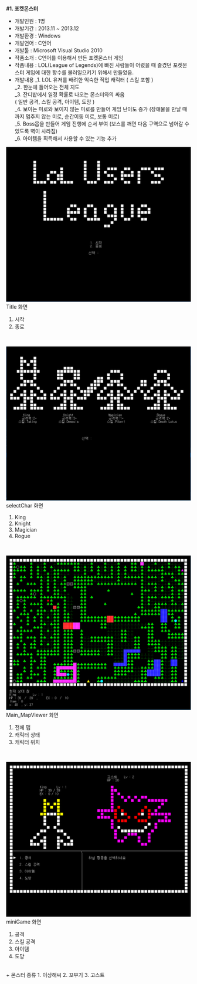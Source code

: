 <b>#1. 포켓몬스터</b> <br>
- 개발인원 : 1명 <br>
- 개발기간 : 2013.11 ~ 2013.12 <br>
- 개발환경 : Windows <br>
- 개발언어 : C언어 <br>
- 개발툴   : Microsoft Visual Studio 2010 <br>
- 작품소개 : C언어를 이용해서 만든 포켓몬스터 게임 <br>
- 작품내용 : LOL(League of Legends)에 빠진 사람들이 어렸을 때 즐겼던 포켓몬스터 게임에 대한 향수를 불러일으키기 위해서 만들었음. <br>
- 개발내용
_1.	LOL 유저를 배려한 익숙한 직업 캐릭터 ( 스킬 포함 ) <br>
_2.	한눈에 들어오는 전체 지도 <br>
_3.	잔디밭에서 일정 확률로 나오는 몬스터와의 싸움 <br>
( 일반 공격, 스킬 공격, 아이템, 도망 ) <br>
_4.	보이는 미로와 보이지 않는 미로를 만들어 게임 난이도 증가 (장애물을 만날 때 까지 멈추지 않는 미로, 순간이동 미로, 보통 미로) <br>
_5.	Boss몹을 만들어 게임 진행에 순서 부여 (보스를 깨면 다음 구역으로 넘어갈 수 있도록 벽이 사라짐) <br>
_6.	아이템을 획득해서 사용할 수 있는 기능 추가 <br>

![Alt text](./images/image_01.PNG)
Title 화면 <br>
1. 시작 <br>
2. 종료 <br>
<br>

![Alt text](./images/image_02.PNG)
selectChar 화면 <br>
1. King <br>
2. Knight <br>
3. Magician <br>
4. Rogue <br>
<br>

![Alt text](./images/image_03.PNG)
Main_MapViewer 화면 <br>
1. 전체 맵
2. 캐릭터 상태
3. 캐릭터 위치
<br>

![Alt text](./images/image_04.PNG)
miniGame 화면 <br>
1. 공격 <br>
2. 스킬 공격 <br>
3. 아이템 <br>
4. 도망 <br>
<br>
+ 몬스터 종류
1. 이상해씨
2. 꼬부기
3. 고스트
